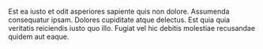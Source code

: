 Est ea iusto et odit asperiores sapiente quis non dolore.
Assumenda consequatur ipsam.
Dolores cupiditate atque delectus.
Est quia quia veritatis reiciendis iusto quo illo.
Fugiat vel hic debitis molestiae recusandae quidem aut eaque.
